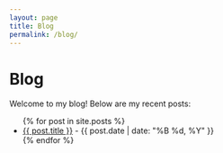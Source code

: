 ```yaml
---
layout: page
title: Blog
permalink: /blog/
---
```


# Blog

Welcome to my blog! Below are my recent posts:

<ul>
  {% for post in site.posts %}
    <li>
      <a href="{{ site.baseurl | append: post.url }}">{{ post.title }}</a> - {{ post.date | date: "%B %d, %Y" }}
    </li>
  {% endfor %}
</ul>
